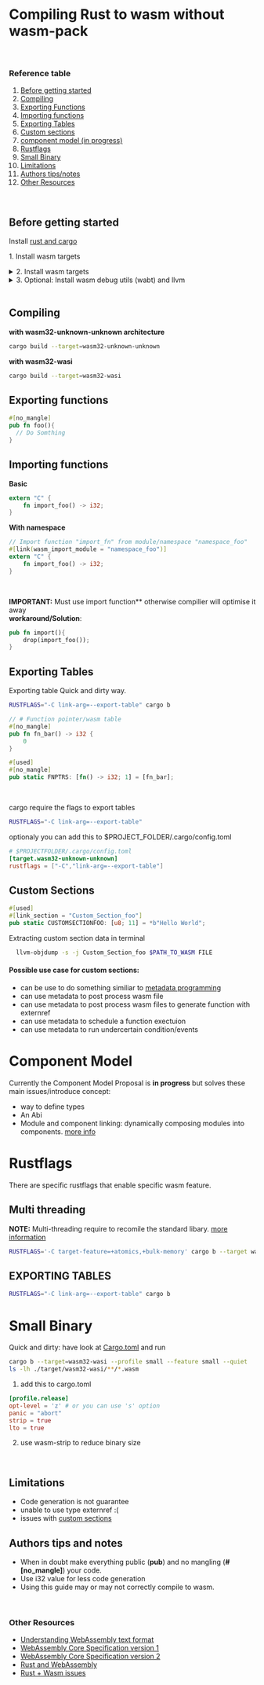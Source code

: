 # Compiling Rust to wasm without wasm-pack

<br>

### **Reference table**

 1. [Before getting started](#Before-getting-started)
 2. [Compiling](#Compiling)
 3. [Exporting Functions](#Exporting-Functions)
 4. [Importing functions](#Importing-functions)
 5. [Exporting Tables](#Exporing-Tables)
 6. [Custom sections](#Custom-Sections)
 7. [component model (in progress)](#component-model)
 8. [Rustflags](#Rustflags) 
 9. [Small Binary](#Small-Binary)
10. [Limitations](#Limitations)
11. [Authors tips/notes](#Authors-tips-and-notes)
12. [Other Resources](#Other-Resources)

<br>

## Before getting started

Install [rust and cargo](https://www.rust-lang.org/)

1\. Install wasm targets

<details>
<summary> 2. Install wasm targets</summary>

```sh
# with standard libary
rustup target add wasm32-wasi

# without file operations and other useful operations/utils from standard libary
rustup target add wasm32-unknown-unknown
```
</details>

<details><summary>3. Optional: Install wasm debug utils (wabt) and llvm</summary>

**Debian**
```sh
sudo apt install wabt llvm-15-dev
```
**Fedora**
```sh
sudo dnf install wabt llvm-15-dev
```
**ARCH**
```sh
sudo yay -S wabt llvm-15-dev
```

**Source**
```sh
git clone --recursive https://github.com/WebAssembly/wabt
cd wabt
git submodule update --init

mkdir build
cd build
cmake ..
cmake --build .

```
</details>

<br>

## **Compiling**

**with wasm32-unknown-unknown architecture**
```sh
cargo build --target=wasm32-unknown-unknown
```
**with wasm32-wasi**
```sh
cargo build --target=wasm32-wasi
```


## **Exporting functions**

```rust
#[no_mangle]
pub fn foo(){
  // Do Somthing
}

```
## **Importing functions**

**Basic**
```rust
extern "C" {
    fn import_foo() -> i32;
}

```
**With namespace**
```rust
// Import function "import_fn" from module/namespace "namespace_foo"
#[link(wasm_import_module = "namespace_foo")]
extern "C" {
    fn import_foo() -> i32;
}
```

<br>

**IMPORTANT:** Must use import function** otherwise compilier will optimise it away
<br/>
**workaround/Solution**:
```rust
pub fn import(){
	drop(import_foo());
}

```

## **Exporting Tables** 
Exporting table Quick and dirty way.
```sh
RUSTFLAGS="-C link-arg=--export-table" cargo b
````

```rust
// # Function pointer/wasm table
#[no_mangle]
pub fn fn_bar() -> i32 {
    0
}

#[used]
#[no_mangle]
pub static FNPTRS: [fn() -> i32; 1] = [fn_bar];
```
<br>

cargo require the flags to export tables 
```sh
RUSTFLAGS="-C link-arg=--export-table" 
```
optionaly you can add this to $PROJECT_FOLDER/.cargo/config.toml

```toml
# $PROJECTFOLDER/.cargo/config.toml
[target.wasm32-unknown-unknown]
rustflags = ["-C","link-arg=--export-table"]
```
## **Custom Sections**

```rust
#[used]
#[link_section = "Custom_Section_foo"]
pub static CUSTOMSECTIONFOO: [u8; 11] = *b"Hello World";
```
Extracting custom section data in terminal

````sh
  llvm-objdump -s -j Custom_Section_foo $PATH_TO_WASM FILE
````

#### **Possible use case for custom sections:**
- can be use to do something similiar to [metadata programming](https://stackoverflow.com/questions/514644/what-exactly-is-metaprogramming)
- can use metadata to post process wasm file
- can use metadata to post process wasm files to generate function with externref
- can use metadata to schedule a function exectuion
- can use metadata to run undercertain condition/events

# **Component Model**
 Currently the Component Model Proposal is **in progress** but solves these main issues/introduce concept:
  - way to define types
  - An Abi
  - Module and component linking: dynamically composing modules into components. 
 [more info](https://www.fermyon.com/blog/webassembly-component-model)

# **Rustflags**
There are specific rustflags that enable specific wasm feature.

## **Multi threading**
**NOTE:** Multi-threading require to recomile the standard libary. [more information](https://rustwasm.github.io/docs/wasm-bindgen/examples/raytrace.html)
```sh
RUSTFLAGS='-C target-feature=+atomics,+bulk-memory' cargo b --target wasm32-unknown-unknown -Z build-std=panic_abort,std
```
## **EXPORTING TABLES**

```sh
RUSTFLAGS="-C link-arg=--export-table" cargo b
```

# **Small Binary**
Quick and dirty:
have look at [Cargo.toml](https://github.com/CloneSnows/Wasm-Playground/blob/main/Cargo.toml)
and run

```sh
cargo b --target=wasm32-wasi --profile small --feature small --quiet 
ls -lh ./target/wasm32-wasi/**/*.wasm
```

1. add this to cargo.toml 
```toml
[profile.release]
opt-level = 'z' # or you can use 's' option
panic = "abort"
strip = true
lto = true
```
2. use wasm-strip to reduce binary size

<br>

## **Limitations**
- Code generation is not guarantee
- unable to use type externref :(
- issues with [custom sections](https://github.com/rust-lang/rust/issues/56639)

## **Authors tips and notes**
- When in doubt make everything public (**pub**) and no mangling (**#[no_mangle]**) your code.
- Use i32 value for less code generation
- Using this guide may or may not correctly compile to wasm.

<br/>

### **Other Resources** 
- [Understanding WebAssembly text format](https://developer.mozilla.org/en-US/docs/WebAssembly/Understanding_the_text_format)
- [WebAssembly Core Specification version 1](https://www.w3.org/TR/wasm-core-1/)
- [WebAssembly Core Specification version 2](https://www.w3.org/TR/wasm-core-2/)
- [Rust and WebAssembly](https://rustwasm.github.io/book/)
- [Rust + Wasm issues](https://github.com/rust-lang/rust/labels/O-wasm)
